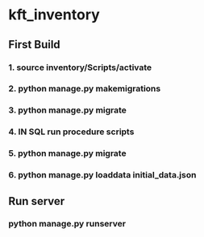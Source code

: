 # kft_inventory


## First Build

### 1. source inventory/Scripts/activate 
### 2. python manage.py makemigrations
### 3. python manage.py migrate
### 4. **IN SQL** run procedure scripts
### 5. python manage.py migrate
### 6. python manage.py loaddata initial_data.json

## Run server

### python manage.py runserver